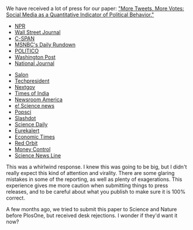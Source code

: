 We have received a lot of press for our paper: ["More Tweets, More Votes:
Social Media as a Quantitative Indicator of Political
Behavior."](http://papers.ssrn.com/sol3/papers.cfm?abstract_id=2235423)
<!-- more -->
* [NPR](http://www.npr.org/templates/story/story.php?storyId=211434274)
* [Wall Street Journal](http://blogs.wsj.com/washwire/2013/08/12/researchers-find-tweets-and-votes-line-up/)
* [C-SPAN](http://www.c-spanvideo.org/program/Roj)
* [MSNBC's Daily Rundown](http://www.nbcnews.com/id/49263362#52772371)
* [POLITICO](http://www.politico.com/story/2013/08/twitter-votes-elections-95541.html)
* [Washington Post](http://www.washingtonpost.com/opinions/how-twitter-can-predict-an-election/2013/08/11/35ef885a-0108-11e3-96a8-d3b921c0924a_story.html)
* [National Journal](http://www.nationaljournal.com/daily/tweets-can-foretell-votes-study-finds-20130812)
<!-- more-->
* [Salon](http://www.salon.com/2013/08/12/for_political_candidates_all_twitter_publicity_is_good_publicity_newscred/)
* [Techpresident](http://techpresident.com/news/23784/can-tweets-predict-vote)
* [Nextgov](http://www.nextgov.com/big-data/2013/08/study-tweets-can-foretell-votes/68597/)
* [Times of India](http://articles.timesofindia.indiatimes.com/2013-08-12/social-media/41331896_1_tweets-democratic-candidates-more-votes)
* [Newsroom America](http://www.newsroomamerica.com/story/380689/more_tweets_means_more_votes_for_political_candidates_study_.html)
* [e! Science news](http://esciencenews.com/articles/2013/08/11/study.finds.more.tweets.means.more.votes.political.candidates)
* [Popsci](http://www.popsci.com/science/article/2013-08/political-candidates-twitter-all-tweets-are-good-tweets)
* [Slashdot](http://slashdot.org/story/13/08/14/1349209/twitter-buzz-as-an-election-predictor)
* [Science Daily](http://www.sciencedaily.com/releases/2013/08/130811005333.htm)
* [Eurekalert](http://www.eurekalert.org/pub_releases/2013-08/asa-sfm080613.php)
* [Economic Times](http://economictimes.indiatimes.com/tech/internet/more-tweets-mean-more-votes-for-political-candidates-study/articleshow/21779443.cms)
* [Red Orbit](http://www.redorbit.com/news/politics/1112921017/study-finds-more-tweets-mean-more-votes-for-political-candidates/)
* [Money Control](http://www.moneycontrol.com/news/current-affairs/more-tweets-mean-more-votes-for-political-candidates_933761.html)
* [Science News Line](http://www.sciencenewsline.com/summary/2013081213540008.html)

This was a whirlwind response. I knew this was going to be big, but I didn't
really expect this kind of attention and virality. There are some glaring
mistakes in some of the reporting, as well as plenty of exagerations. This
experience gives me more caution when submitting things to press releases, and
to be careful about what you publish to make sure it is 100% correct.

A few months ago, we tried to submit this paper to Science and Nature before
PlosOne, but received desk rejections. I wonder if they'd want it now?

